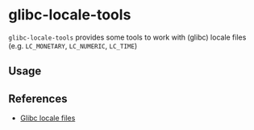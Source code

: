 # glibc-locale-tools

`glibc-locale-tools` provides some tools to work with (glibc) locale files (e.g. `LC_MONETARY`, `LC_NUMERIC`, `LC_TIME`)

## Usage

## References

* [Glibc locale files](http://localization-guide.readthedocs.org/en/latest/guide/locales/glibc.html)

